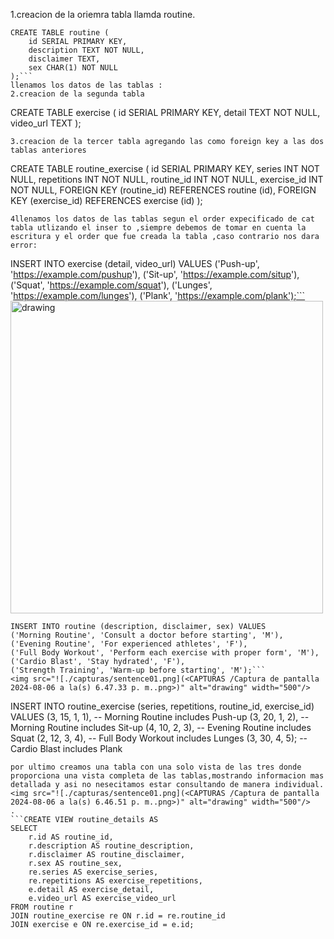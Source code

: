 1.creacion de la oriemra tabla llamda routine.

```
CREATE TABLE routine (
    id SERIAL PRIMARY KEY,
    description TEXT NOT NULL,
    disclaimer TEXT,
    sex CHAR(1) NOT NULL
);```
llenamos los datos de las tablas :
2.creacion de la segunda tabla 

```
CREATE TABLE exercise (
    id SERIAL PRIMARY KEY,
    detail TEXT NOT NULL,
    video_url TEXT
);
```
3.creacion de la tercer tabla agregando las como foreign key a las dos tablas anteriores 

```
CREATE TABLE routine_exercise (
    id SERIAL PRIMARY KEY,
    series INT NOT NULL,
    repetitions INT NOT NULL,
    routine_id INT NOT NULL,
    exercise_id INT NOT NULL,
    FOREIGN KEY (routine_id) REFERENCES routine (id),
    FOREIGN KEY (exercise_id) REFERENCES exercise (id)
);
```
4llenamos los datos de las tablas segun el order expecificado de cat tabla utlizando el inser to ,siempre debemos de tomar en cuenta la escritura y el order que fue creada la tabla ,caso contrario nos dara error:

```
INSERT INTO exercise (detail, video_url) VALUES 
('Push-up', 'https://example.com/pushup'),
('Sit-up', 'https://example.com/situp'),
('Squat', 'https://example.com/squat'),
('Lunges', 'https://example.com/lunges'),
('Plank', 'https://example.com/plank');```
<img src="![./capturas/sentence01.png](<CAPTURAS /Captura de pantalla 2024-08-06 a la(s) 6.47.48 p. m..png>)" alt="drawing" width="500"/>
```
INSERT INTO routine (description, disclaimer, sex) VALUES 
('Morning Routine', 'Consult a doctor before starting', 'M'),
('Evening Routine', 'For experienced athletes', 'F'),
('Full Body Workout', 'Perform each exercise with proper form', 'M'),
('Cardio Blast', 'Stay hydrated', 'F'),
('Strength Training', 'Warm-up before starting', 'M');```
<img src="![./capturas/sentence01.png](<CAPTURAS /Captura de pantalla 2024-08-06 a la(s) 6.47.33 p. m..png>)" alt="drawing" width="500"/>
```
INSERT INTO routine_exercise (series, repetitions, routine_id, exercise_id) VALUES 
(3, 15, 1, 1),  -- Morning Routine includes Push-up
(3, 20, 1, 2),  -- Morning Routine includes Sit-up
(4, 10, 2, 3),  -- Evening Routine includes Squat
(2, 12, 3, 4),  -- Full Body Workout includes Lunges
(3, 30, 4, 5);  -- Cardio Blast includes Plank
```
por ultimo creamos una tabla con una solo vista de las tres donde proporciona una vista completa de las tablas,mostrando informacion mas detallada y asi no nesecitamos estar consultando de manera individual. 
<img src="![./capturas/sentence01.png](<CAPTURAS /Captura de pantalla 2024-08-06 a la(s) 6.46.51 p. m..png>)" alt="drawing" width="500"/>
.
```CREATE VIEW routine_details AS
SELECT
    r.id AS routine_id,
    r.description AS routine_description,
    r.disclaimer AS routine_disclaimer,
    r.sex AS routine_sex,
    re.series AS exercise_series,
    re.repetitions AS exercise_repetitions,
    e.detail AS exercise_detail,
    e.video_url AS exercise_video_url
FROM routine r
JOIN routine_exercise re ON r.id = re.routine_id
JOIN exercise e ON re.exercise_id = e.id;
```



